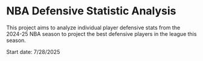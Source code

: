 # NBA Defensive Statistic Analysis

This project aims to analyze individual player defensive stats from the 2024-25 NBA season to project the best defensive players in the league this season. 

Start date: 7/28/2025

